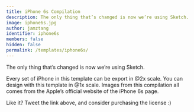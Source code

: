 ```yaml
---
title: iPhone 6s Compilation
description: The only thing that’s changed is now we’re using Sketch.
image: iphone6s.jpg
author: jamztang
identifier: iphone6s
members: false
hidden: false
permalink: /templates/iphone6s/
---
```


The only thing that’s changed is now we’re using Sketch.

Every set of iPhone in this template can be export in @2x scale.
You can design with this template in @1x scale. Images from this compilation all comes from the Apple’s official website of the iPhone 6s page.

Like it? Tweet the link above, and consider purchasing the license :)